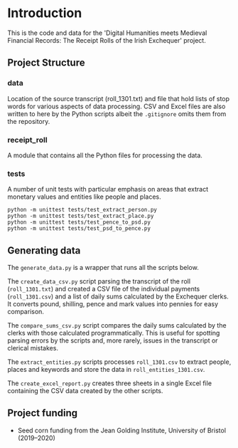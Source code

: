 # Introduction

This is the code and data for the 'Digital Humanities meets Medieval Financial Records: 
The Receipt Rolls of the Irish Exchequer' project. 

## Project Structure

### data

Location of the source transcript (roll_1301.txt) and file that hold lists of stop words
for various aspects of data processing. CSV and Excel files are also written to here by
the Python scripts albeit the `.gitignore` omits them from the repository.

### receipt_roll

A module that contains all the Python files for processing the data.

### tests

A number of unit tests with particular emphasis on areas that extract monetary values
and entities like people and places.

```
python -m unittest tests/test_extract_person.py
python -m unittest tests/test_extract_place.py
python -m unittest tests/test_pence_to_psd.py
python -m unittest tests/test_psd_to_pence.py 
```

## Generating data

The `generate_data.py` is a wrapper that runs all the scripts below.

The `create_data_csv.py` script parsing the transcript of the roll (`roll_1301.txt`) and
created a CSV file of the individual payments (`roll_1301.csv`) and a list of daily sums
calculated by the Exchequer clerks. It converts pound, shilling, pence and mark values
into pennies for easy comparison.

The `compare_sums_csv.py` script compares the daily sums calculated by the clerks with
those calculated programmatically. This is useful for spotting parsing errors by the 
scripts and, more rarely, issues in the transcript or clerical mistakes.

The `extract_entities.py` scripts processes `roll_1301.csv` to extract people, places
and keywords and store the data in `roll_entities_1301.csv`.

The `create_excel_report.py` creates three sheets in a single Excel file containing the 
CSV data created by the other scripts.

## Project funding

* Seed corn funding from the Jean Golding Institute, University of Bristol (2019–2020)